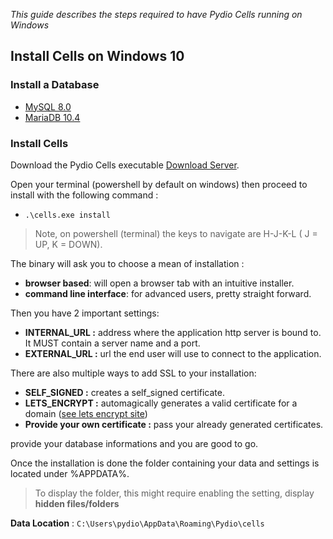 _This guide describes the steps required to have Pydio Cells running on Windows_

## Install Cells on Windows 10

### Install a Database

- [MySQL 8.0](https://dev.mysql.com/doc/refman/8.0/en/windows-installation.html)
- [MariaDB 10.4](https://mariadb.org/download/)

### Install Cells

Download the Pydio Cells executable [Download Server](https://download.pydio.com/latest/cells/release/{latest}/windows-amd64/cells.exe).

Open your terminal (powershell by default on windows) then proceed to install with the following command :

- `.\cells.exe install`

> Note, on powershell (terminal) the keys to navigate are H-J-K-L ( J = UP, K = DOWN).

The binary will ask you to choose a mean of installation :

- **browser based**: will open a browser tab with an intuitive installer.
- **command line interface**: for advanced users, pretty straight forward.

Then you have 2 important settings:

- **INTERNAL_URL :** address where the application http server is bound to. It MUST contain a server name and a port.
- **EXTERNAL_URL :** url the end user will use to connect to the application.

There are also multiple ways to add SSL to your installation:
- **SELF_SIGNED :** creates a self_signed certificate.
- **LETS_ENCRYPT :** automagically generates a valid certificate for a domain ([see lets encrypt site](https://letsencrypt.org/))
- **Provide your own certificate :** pass your already generated certificates.

provide your database informations and you are good to go.


Once the installation is done the folder containing your data and settings is located under %APPDATA%.

> To display the folder, this might require enabling the setting, display **hidden files/folders**

**Data Location** : `C:\Users\pydio\AppData\Roaming\Pydio\cells`